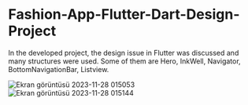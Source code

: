 # Fashion-App-Flutter-Dart-Design-Project
In the developed project, the design issue in Flutter was discussed and many structures were used. Some of them are Hero, InkWell, Navigator, BottomNavigationBar, Listview.


![Ekran görüntüsü 2023-11-28 015053](https://github.com/Elcieren/Fashion-App-Flutter-Dart-Design-Project/assets/117864036/3e4521a2-2c71-48a2-acf7-a447b403c376)                ![Ekran görüntüsü 2023-11-28 015144](https://github.com/Elcieren/Fashion-App-Flutter-Dart-Design-Project/assets/117864036/7c397c7b-69ec-42ea-8ee1-065d8529bd7a)
